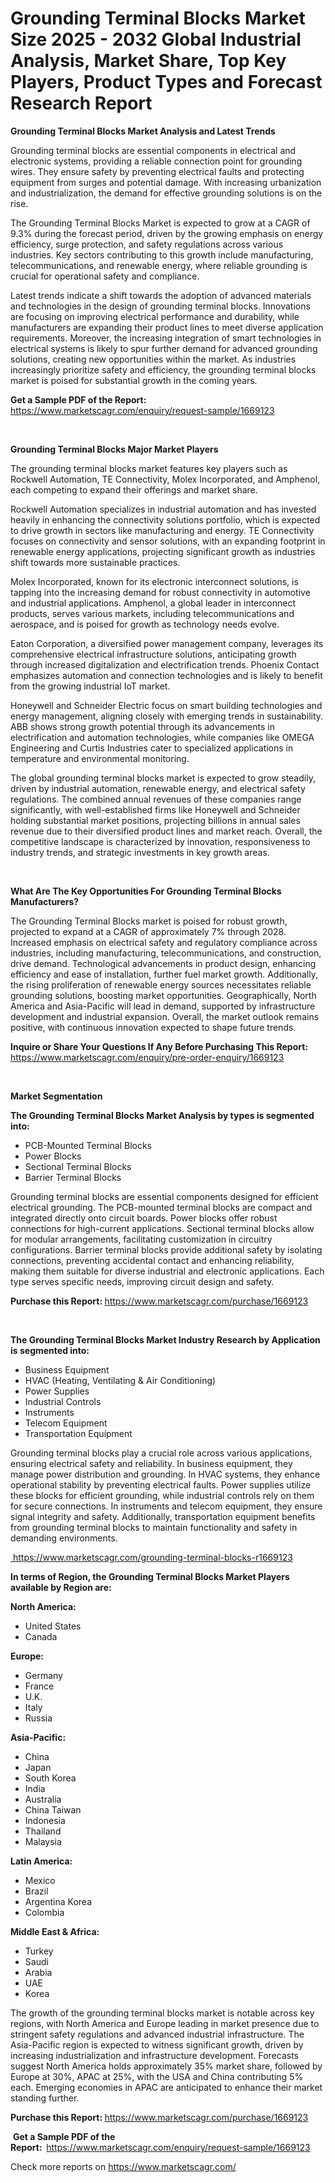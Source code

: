 <p><h1>Grounding Terminal Blocks Market Size 2025 - 2032 Global Industrial Analysis, Market Share, Top Key Players, Product Types and Forecast Research Report</h1></p><p><strong>Grounding Terminal Blocks Market Analysis and Latest Trends</strong></p>
<p><p>Grounding terminal blocks are essential components in electrical and electronic systems, providing a reliable connection point for grounding wires. They ensure safety by preventing electrical faults and protecting equipment from surges and potential damage. With increasing urbanization and industrialization, the demand for effective grounding solutions is on the rise.</p><p>The Grounding Terminal Blocks Market is expected to grow at a CAGR of 9.3% during the forecast period, driven by the growing emphasis on energy efficiency, surge protection, and safety regulations across various industries. Key sectors contributing to this growth include manufacturing, telecommunications, and renewable energy, where reliable grounding is crucial for operational safety and compliance.</p><p>Latest trends indicate a shift towards the adoption of advanced materials and technologies in the design of grounding terminal blocks. Innovations are focusing on improving electrical performance and durability, while manufacturers are expanding their product lines to meet diverse application requirements. Moreover, the increasing integration of smart technologies in electrical systems is likely to spur further demand for advanced grounding solutions, creating new opportunities within the market. As industries increasingly prioritize safety and efficiency, the grounding terminal blocks market is poised for substantial growth in the coming years.</p></p>
<p><strong>Get a Sample PDF of the Report:&nbsp;</strong> <a href="https://www.marketscagr.com/enquiry/request-sample/1669123?utm_campaign=3456&utm_medium=2&utm_source=Github&utm_content=ia&utm_term=08042025&utm_id=grounding-terminal-blocks">https://www.marketscagr.com/enquiry/request-sample/1669123</a></p>
<p>&nbsp;</p>
<p><strong>Grounding Terminal Blocks Major Market Players</strong></p>
<p><p>The grounding terminal blocks market features key players such as Rockwell Automation, TE Connectivity, Molex Incorporated, and Amphenol, each competing to expand their offerings and market share. </p><p>Rockwell Automation specializes in industrial automation and has invested heavily in enhancing the connectivity solutions portfolio, which is expected to drive growth in sectors like manufacturing and energy. TE Connectivity focuses on connectivity and sensor solutions, with an expanding footprint in renewable energy applications, projecting significant growth as industries shift towards more sustainable practices.</p><p>Molex Incorporated, known for its electronic interconnect solutions, is tapping into the increasing demand for robust connectivity in automotive and industrial applications. Amphenol, a global leader in interconnect products, serves various markets, including telecommunications and aerospace, and is poised for growth as technology needs evolve.</p><p>Eaton Corporation, a diversified power management company, leverages its comprehensive electrical infrastructure solutions, anticipating growth through increased digitalization and electrification trends. Phoenix Contact emphasizes automation and connection technologies and is likely to benefit from the growing industrial IoT market.</p><p>Honeywell and Schneider Electric focus on smart building technologies and energy management, aligning closely with emerging trends in sustainability. ABB shows strong growth potential through its advancements in electrification and automation technologies, while companies like OMEGA Engineering and Curtis Industries cater to specialized applications in temperature and environmental monitoring.</p><p>The global grounding terminal blocks market is expected to grow steadily, driven by industrial automation, renewable energy, and electrical safety regulations. The combined annual revenues of these companies range significantly, with well-established firms like Honeywell and Schneider holding substantial market positions, projecting billions in annual sales revenue due to their diversified product lines and market reach. Overall, the competitive landscape is characterized by innovation, responsiveness to industry trends, and strategic investments in key growth areas.</p></p>
<p>&nbsp;</p>
<p><strong>What Are The Key Opportunities For Grounding Terminal Blocks Manufacturers?</strong></p>
<p><p>The Grounding Terminal Blocks market is poised for robust growth, projected to expand at a CAGR of approximately 7% through 2028. Increased emphasis on electrical safety and regulatory compliance across industries, including manufacturing, telecommunications, and construction, drive demand. Technological advancements in product design, enhancing efficiency and ease of installation, further fuel market growth. Additionally, the rising proliferation of renewable energy sources necessitates reliable grounding solutions, boosting market opportunities. Geographically, North America and Asia-Pacific will lead in demand, supported by infrastructure development and industrial expansion. Overall, the market outlook remains positive, with continuous innovation expected to shape future trends.</p></p>
<p><strong>Inquire or Share Your Questions If Any Before Purchasing This Report:</strong> <a href="https://www.marketscagr.com/enquiry/pre-order-enquiry/1669123?utm_campaign=3456&utm_medium=2&utm_source=Github&utm_content=ia&utm_term=08042025&utm_id=grounding-terminal-blocks">https://www.marketscagr.com/enquiry/pre-order-enquiry/1669123</a></p>
<p>&nbsp;</p>
<p><strong>Market Segmentation</strong></p>
<p><strong>The Grounding Terminal Blocks Market Analysis by types is segmented into:</strong></p>
<p><ul><li>PCB-Mounted Terminal Blocks</li><li>Power Blocks</li><li>Sectional Terminal Blocks</li><li>Barrier Terminal Blocks</li></ul></p>
<p><p>Grounding terminal blocks are essential components designed for efficient electrical grounding. The PCB-mounted terminal blocks are compact and integrated directly onto circuit boards. Power blocks offer robust connections for high-current applications. Sectional terminal blocks allow for modular arrangements, facilitating customization in circuitry configurations. Barrier terminal blocks provide additional safety by isolating connections, preventing accidental contact and enhancing reliability, making them suitable for diverse industrial and electronic applications. Each type serves specific needs, improving circuit design and safety.</p></p>
<p><strong>Purchase this Report:&nbsp;</strong><a href="https://www.marketscagr.com/purchase/1669123?utm_campaign=3456&utm_medium=2&utm_source=Github&utm_content=ia&utm_term=08042025&utm_id=grounding-terminal-blocks">https://www.marketscagr.com/purchase/1669123</a></p>
<p>&nbsp;</p>
<p><strong>The Grounding Terminal Blocks Market Industry Research by Application is segmented into:</strong></p>
<p><ul><li>Business Equipment</li><li>HVAC (Heating, Ventilating & Air Conditioning)</li><li>Power Supplies</li><li>Industrial Controls</li><li>Instruments</li><li>Telecom Equipment</li><li>Transportation Equipment</li></ul></p>
<p><p>Grounding terminal blocks play a crucial role across various applications, ensuring electrical safety and reliability. In business equipment, they manage power distribution and grounding. In HVAC systems, they enhance operational stability by preventing electrical faults. Power supplies utilize these blocks for efficient grounding, while industrial controls rely on them for secure connections. In instruments and telecom equipment, they ensure signal integrity and safety. Additionally, transportation equipment benefits from grounding terminal blocks to maintain functionality and safety in demanding environments.</p></p>
<p><a href="https://www.marketscagr.com/grounding-terminal-blocks-r1669123?utm_campaign=3456&utm_medium=2&utm_source=Github&utm_content=ia&utm_term=08042025&utm_id=grounding-terminal-blocks">&nbsp;https://www.marketscagr.com/grounding-terminal-blocks-r1669123</a></p>
<p><strong>In terms of Region, the Grounding Terminal Blocks Market Players available by Region are:</strong></p>
<p>
    <p> <strong> North America: </strong>
        <ul>
            <li>United States</li>
            <li>Canada</li>
        </ul>
        </p> 
    <p> <strong> Europe: </strong>
        <ul>
            <li>Germany</li>
            <li>France</li>
            <li>U.K.</li>
            <li>Italy</li>
            <li>Russia</li>
        </ul>
        </p> 
    <p> <strong> Asia-Pacific: </strong>
        <ul>
            <li>China</li>
            <li>Japan</li>
            <li>South Korea</li>
            <li>India</li>
            <li>Australia</li>
            <li>China Taiwan</li>
            <li>Indonesia</li>
            <li>Thailand</li>
            <li>Malaysia</li>
        </ul>
        </p> 
    <p> <strong> Latin America: </strong>
        <ul>
            <li>Mexico</li>
            <li>Brazil</li>
            <li>Argentina Korea</li>
            <li>Colombia</li>
        </ul>
        </p> 
    <p> <strong> Middle East & Africa: </strong>
        <ul>
            <li>Turkey</li>
            <li>Saudi</li>
            <li>Arabia</li>
            <li>UAE</li>
            <li>Korea</li>
        </ul>
    </p>
    </p>
<p><p>The growth of the grounding terminal blocks market is notable across key regions, with North America and Europe leading in market presence due to stringent safety regulations and advanced industrial infrastructure. The Asia-Pacific region is expected to witness significant growth, driven by increasing industrialization and infrastructure development. Forecasts suggest North America holds approximately 35% market share, followed by Europe at 30%, APAC at 25%, with the USA and China contributing 5% each. Emerging economies in APAC are anticipated to enhance their market standing further.</p></p>
<p><strong>Purchase this Report: </strong><a href="https://www.marketscagr.com/purchase/1669123?utm_campaign=3456&utm_medium=2&utm_source=Github&utm_content=ia&utm_term=08042025&utm_id=grounding-terminal-blocks">https://www.marketscagr.com/purchase/1669123</a></p>
<p>&nbsp;<strong>Get a Sample PDF of the Report:&nbsp;&nbsp;</strong><a href="https://www.marketscagr.com/enquiry/request-sample/1669123?utm_campaign=3456&utm_medium=2&utm_source=Github&utm_content=ia&utm_term=08042025&utm_id=grounding-terminal-blocks">https://www.marketscagr.com/enquiry/request-sample/1669123</a></p>
<p><strong></strong></p>
<p>Check more reports on <a href="https://www.marketscagr.com/?utm_campaign=3456&utm_medium=2&utm_source=Github&utm_content=ia&utm_term=08042025&utm_id=grounding-terminal-blocks">https://www.marketscagr.com/</a></p>